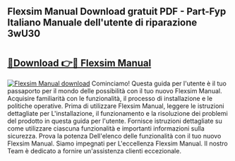 ## Flexsim Manual Download gratuit PDF - Part-Fyp Italiano Manuale dell'utente di riparazione 3wU30

# <h2><a href="http://dfckn5.blite.top/?on=Flexsim+Manual">🔗Download 👉🔴 Flexsim Manual</a></h2>

[![Flexsim Manual download](https://i.imgur.com/lujVjoI.png)](http://dfckn5.blite.top/?on=Flexsim+Manual)
Cominciamo! Questa guida per l'utente è il tuo passaporto per il mondo delle possibilità con il tuo nuovo Flexsim Manual. Acquisire familiarità con le funzionalità, il processo di installazione e le politiche operative. Prima di utilizzare Flexsim Manual, leggere le istruzioni dettagliate per L'installazione, il funzionamento e la risoluzione dei problemi del prodotto in questa guida per l'utente. Fornisce istruzioni dettagliate su come utilizzare ciascuna funzionalità e importanti informazioni sulla sicurezza. Prova la potenza Dell'elenco delle funzionalità con il tuo nuovo Flexsim Manual. Siamo impegnati per L'eccellenza Flexsim Manual. Il nostro Team è dedicato a fornire un'assistenza clienti eccezionale.
